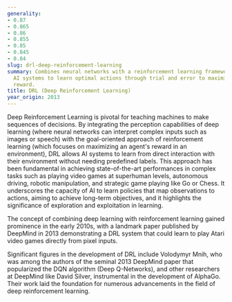 ```yaml
---
generality:
- 0.87
- 0.865
- 0.86
- 0.855
- 0.85
- 0.845
- 0.84
slug: drl-deep-reinforcement-learning
summary: Combines neural networks with a reinforcement learning framework, enabling
  AI systems to learn optimal actions through trial and error to maximize a cumulative
  reward.
title: DRL (Deep Reinforcement Learning)
year_origin: 2013
---
```


Deep Reinforcement Learning is pivotal for teaching machines to make sequences of decisions. By integrating the perception capabilities of deep learning (where neural networks can interpret complex inputs such as images or speech) with the goal-oriented approach of reinforcement learning (which focuses on maximizing an agent's reward in an environment), DRL allows AI systems to learn from direct interaction with their environment without needing predefined labels. This approach has been fundamental in achieving state-of-the-art performances in complex tasks such as playing video games at superhuman levels, autonomous driving, robotic manipulation, and strategic game playing like Go or Chess. It underscores the capacity of AI to learn policies that map observations to actions, aiming to achieve long-term objectives, and it highlights the significance of exploration and exploitation in learning.

The concept of combining deep learning with reinforcement learning gained prominence in the early 2010s, with a landmark paper published by DeepMind in 2013 demonstrating a DRL system that could learn to play Atari video games directly from pixel inputs.

Significant figures in the development of DRL include Volodymyr Mnih, who was among the authors of the seminal 2013 DeepMind paper that popularized the DQN algorithm (Deep Q-Networks), and other researchers at DeepMind like David Silver, instrumental in the development of AlphaGo. Their work laid the foundation for numerous advancements in the field of deep reinforcement learning.